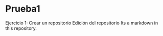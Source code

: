 # Prueba1
Ejercicio 1: Crear un repositorio
Edición del repositorio
Its a markdown in this repository.
